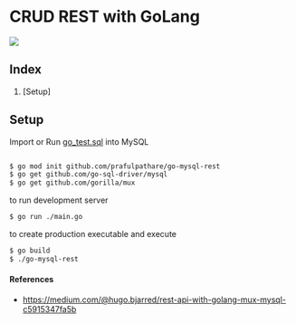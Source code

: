 # CRUD REST with GoLang

![](https://cdn.golangme.com/static/img/golang-with-mysql.jpg)

## Index
1. [Setup]


## Setup
Import or Run [go_test.sql](https://github.com/prafulpathare/go-mysql-rest/blob/main/go_test.sql) into MySQL

```sh

$ go mod init github.com/prafulpathare/go-mysql-rest
$ go get github.com/go-sql-driver/mysql
$ go get github.com/gorilla/mux
```

to run development server
```sh
$ go run ./main.go
```

to create production executable and execute
```sh
$ go build
$ ./go-mysql-rest
```



#### References 
* https://medium.com/@hugo.bjarred/rest-api-with-golang-mux-mysql-c5915347fa5b